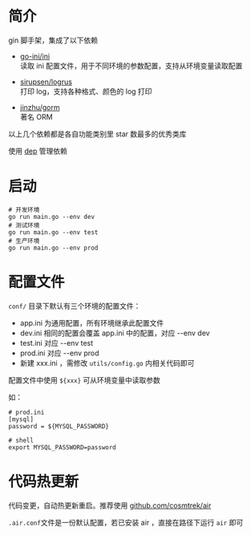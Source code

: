 # 简介
gin 脚手架，集成了以下依赖

-  [go-ini/ini](https://github.com/go-ini/ini)  
    读取 ini 配置文件，用于不同环境的参数配置，支持从环境变量读取配置
    
-  [sirupsen/logrus](https://github.com/sirupsen/logrus)  
    打印 log，支持各种格式、颜色的 log 打印
    
-  [jinzhu/gorm](https://github.com/jinzhu/gorm)    
    著名 ORM
    
以上几个依赖都是各自功能类别里 star 数最多的优秀类库

使用 [dep](https://github.com/golang/dep) 管理依赖

# 启动
```shell
# 开发环境
go run main.go --env dev
# 测试环境
go run main.go --env test
# 生产环境
go run main.go --env prod
```

# 配置文件
`conf/` 目录下默认有三个环境的配置文件：

- app.ini 为通用配置，所有环境继承此配置文件
- dev.ini 相同的配置会覆盖 app.ini 中的配置，对应 --env dev 
- test.ini 对应 --env test
- prod.ini 对应 --env prod
- 新建 xxx.ini ，需修改 `utils/config.go` 内相关代码即可

配置文件中使用 `${xxx}` 可从环境变量中读取参数

如：
```
# prod.ini
[mysql]
password = ${MYSQL_PASSWORD}

# shell
export MYSQL_PASSWORD=password
``` 

# 代码热更新
代码变更，自动热更新重启。推荐使用 [github.com/cosmtrek/air]([https://github.com/cosmtrek/air)

`.air.conf`文件是一份默认配置，若已安装 air ，直接在路径下运行 `air` 即可


